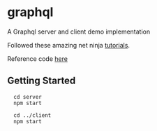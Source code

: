 # graphql
A Graphql server and client demo implementation

Followed these amazing net ninja [tutorials](https://www.youtube.com/playlist?list=PL4cUxeGkcC9iK6Qhn-QLcXCXPQUov1U7f).

Reference code [here](https://github.com/iamshaunjp/graphql-playlist)

## Getting Started
```
  cd server
  npm start
```

```
  cd ../client
  npm start
```

